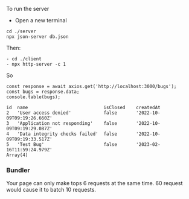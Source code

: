 To run the server

- Open a new terminal

```
cd ./server
npx json-server db.json
```

Then:

```
- cd ./client
- npx http-server -c 1
```

So

```
const response = await axios.get('http://localhost:3000/bugs');
const bugs = response.data;
console.table(bugs);

id  name                            isClosed    createdAt
2	'User access denied'	        false	    '2022-10-09T09:19:26.660Z'
3	'Application not responding'	false	    '2022-10-09T09:19:29.087Z'
4	'Data integrity checks failed'	false	    '2022-10-09T09:19:33.517Z'
5	'Test Bug'	                    false	    '2023-02-16T11:59:24.979Z'
Array(4)
```

### Bundler

Your page can only make tops 6 requests at the same time.
60 request would cause it to batch 10 requests.
